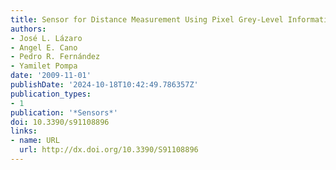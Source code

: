```yaml
---
title: Sensor for Distance Measurement Using Pixel Grey-Level Information
authors:
- José L. Lázaro
- Angel E. Cano
- Pedro R. Fernández
- Yamilet Pompa
date: '2009-11-01'
publishDate: '2024-10-18T10:42:49.786357Z'
publication_types:
- 1
publication: '*Sensors*'
doi: 10.3390/s91108896
links:
- name: URL
  url: http://dx.doi.org/10.3390/S91108896
---
```

